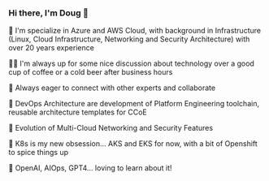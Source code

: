 ### Hi there, I'm Doug 👋

  🚀 I'm specialize in Azure and AWS Cloud, with background in Infrastructure (Linux, Cloud Infrastructure, Networking and Security Architecture) with over 20 years experience 

  🤝🏻 I'm always up for some nice discussion about technology over a good cup of coffee or a cold beer after business hours

  👯 Always eager to connect with other experts and collaborate

  🔭 DevOps Architecture are development of Platform Engineering toolchain, reusable architecture templates for CCoE
  
  🔭 Evolution of Multi-Cloud Networking and Security Features

  🔭 K8s is my new obsession... AKS and EKS for now, with a bit of Openshift to spice things up

  🌱 OpenAI, AIOps, GPT4... loving to learn about it!
<!--
**itsdouglasnunes/itsdouglasnunes** is a ✨ _special_ ✨ repository because its `README.md` (this file) appears on your GitHub profile.

Here are some ideas to get you started:

-c I’m currently working on ...
- 🌱 I’m currently learning ...
- 👯 I’m looking to collaborate on ...
- 🤔 I’m looking for help with ...
- 💬 Ask me about ...
- 📫 How to reach me: ...
- 😄 Pronouns: ...
- ⚡ Fun fact: ...
-->
